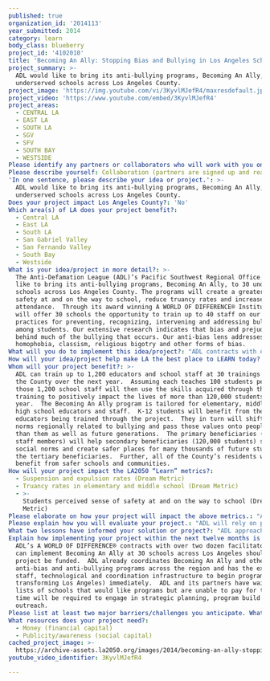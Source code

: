 ```yaml
---
published: true
organization_id: '2014113'
year_submitted: 2014
category: learn
body_class: blueberry
project_id: '4102010'
title: 'Becoming An Ally: Stopping Bias and Bullying in Los Angeles Schools'
project_summary: >-
  ADL would like to bring its anti-bullying programs, Becoming An Ally, to 30
  underserved schools across Los Angeles County.
project_image: 'https://img.youtube.com/vi/3KyvlMJefR4/maxresdefault.jpg'
project_video: 'https://www.youtube.com/embed/3KyvlMJefR4'
project_areas:
  - CENTRAL LA
  - EAST LA
  - SOUTH LA
  - SGV
  - SFV
  - SOUTH BAY
  - WESTSIDE
Please identify any partners or collaborators who will work with you on this project.: "At the national level, ADL has existing partnerships with the following organizations and initiatives to address bias and bullying: the Ad Council, the American Bar Association’s Anti-Bullying Initiative, Cartoon Network’s Stop Bullying, Speak Up initiative, Common Sense Media, Center for Safe and Responsible Internet Use, Cyberbullying Prevention Center, the Gay, Lesbian and Straight Education Network (GLSEN), the Great American NO BULL Challenge, the International Bullying Prevention Association, MTV’s A Thin Line and Look Different campaigns, Not In Our School, the Olweus Bullying Prevention Program, PACER’s National Bullying Prevention Center, Share My Lesson, Stand4Change, StopBullying.gov, and the Human Rights Campaign’s Welcoming Schools Program.  Each of these organizations and initiatives have partnered with ADL to make the anti-bullying programs successful and bring a wide variety of perspectives and resources to augment ADL’s anti-bullying work.   ADL’s office in Los Angeles is ready to engage these partnerships to ensure the success of our anti-bullying work in the region.\r\n\r\nEducation staff from ADL’s Pacific Southwest Regional Office also hold local positions on the Los Angeles Unified School District’s Commission on Human Relations, Diversity and Equity and the City Human Relations Commission’s Anti-Bullying Coalition.  ADL also works closely with the Los Angeles County Human Relations Commission and other regional partners to plan local conferences including the Cyber Crime Prevention Symposium.  Through its work on coalitions, commissions and similar partnerships, ADL can draw expertise and resources from law enforcement, elected officials, school officials and other human relations experts.  ADL’s local partners assist in identifying schools in need of anti-bullying training and disseminating crucial information across diverse networks. \r\n"
Please describe yourself: Collaboration (partners are signed up and ready to hit the ground running!)
'In one sentence, please describe your idea or project.': >-
  ADL would like to bring its anti-bullying programs, Becoming An Ally, to 30
  underserved schools across Los Angeles County.
Does your project impact Los Angeles County?: 'No'
Which area(s) of LA does your project benefit?:
  - Central LA
  - East LA
  - South LA
  - San Gabriel Valley
  - San Fernando Valley
  - South Bay
  - Westside
What is your idea/project in more detail?: >-
  The Anti-Defamation League (ADL)’s Pacific Southwest Regional Office would
  like to bring its anti-bullying programs, Becoming An Ally, to 30 underserved
  schools across Los Angeles County. The programs will create a greater sense of
  safety at and on the way to school, reduce truancy rates and increase
  attendance.  Through its award winning A WORLD OF DIFFERENCE® Institute, ADL
  will offer 30 schools the opportunity to train up to 40 staff on our best
  practices for preventing, recognizing, intervening and addressing bullying
  among students. Our extensive research indicates that bias and prejudice are
  behind much of the bullying that occurs. Our anti-bias lens addresses racism,
  homophobia, classism, religious bigotry and other forms of bias. 
What will you do to implement this idea/project?: "ADL contracts with over two dozen facilitators to provide training to interested schools in the Los Angeles area.  They have been trained to ensure top quality programming and fidelity to the program models.  The facilitators are overseen by ADL’s full-time Project Director for its A WORLD OF DIFFERENCE® Institute who handles all coordination and logistics for educational programming in the region.  The Project Director is assisted locally by an administrative assistant and supported more broadly by ADL’s national Education Division and its network of 28 regional offices across the United States.  All facilitators must go through an extensive background and security check prior to being issued a contract to facilitate in ADL’s A WORLD OF DIFFERENCE® Institute.  Facilitators must renew contracts on an annual basis.   All Becoming An Ally programs are guided by two facilitators who model the importance of an anti-bias approach to preventing and addressing bullying.  \r\n\r\nRigorously evaluated and based on top notch research and evidence, the Becoming An Ally program utilizes cutting edge, interactive learning activities.  Each school goes through a detailed needs assessment and an agenda setting process with ADL’s A WORLD OF DIFFERENCE® Institute Project Director in the weeks leading up to their program.  Following each day-long program, the Project Director will then produce evaluation reports, identify next steps, and engage in technical assistance with the school to continue its work towards a bias-free and non-violent learning environment.\r\n\r\nFew schools are able to pay the full costs of the program.  Initiatives like LA2050 and the foundations that support them are critical to making these programs available.  ADL’s Pacific Southwest Regional Office has waiting lists for clients eager to access these programs but unable to pay for them.  Funding from LA2050 would allow ADL to immediately begin implementing programs and addressing unmet needs at schools across Los Angeles County.\r\n"
How will your idea/project help make LA the best place to LEARN today? In 2050?: "Today, far too many students in Los Angeles are dropping out of school, skipping school, and engaging in anti-social activities because they are targeted in school by bullying, violence and bias-related behavior.  According to 2011 data from the United States Centers for Disease Control and Prevention, more than 15 percent of Los Angeles students report that they have been bullied on school property while 29 percent report being in one or more physical fights in the last year.  More than 12 percent report being the target of electronic and cyberbullying.  Even worse, students in Los Angeles are significantly more likely to report a recent suicide attempt than students in other areas across the United States.  \r\n\r\nADL’s Becoming An Ally equips students with the skills they need to be an ally to targets of bullying and positively shift social norms around bullying, harassment and other forms of aggression.  As Los Angeles students then teach these values to their peers—and eventually their own children—long-term changes in norms will be sustained through 2050 and beyond.  These anti-bullying programs will create safer and more welcoming school climates which result in students being more committed to and engaged with their schools—both as current students and after they graduate.  \r\n\r\nAnti-bias and anti-bullying education at all ages helps to reduce violence and community strife and promote safety.  Bias- and bullying-free learning environments are crucial to good mental health for the County’s younger residents now and in the years ahead.\r\n"
Whom will your project benefit?: >-
  ADL can train up to 1,200 educators and school staff at 30 trainings across
  the County over the next year.  Assuming each teaches 100 students per year,
  those 1,200 school staff will then use the skills acquired through their
  training to positively impact the lives of more than 120,000 students each
  year.  The Becoming An Ally program is tailored for elementary, middle and
  high school educators and staff.  K-12 students will benefit from their
  educators being trained through the project.  They in turn will shift social
  norms regionally related to bullying and pass those values onto people younger
  than them as well as future generations.  The primary beneficiaries (1200
  staff members) will help secondary beneficiaries (120,000 students) shift
  social norms and create safer places for many thousands of future students,
  the tertiary beneficiaries.  Further, all of the County’s residents will
  benefit from safer schools and communities.
How will your project impact the LA2050 “Learn” metrics?:
  - Suspension and expulsion rates (Dream Metric)
  - Truancy rates in elementary and middle school (Dream Metric)
  - >-
    Students perceived sense of safety at and on the way to school (Dream
    Metric)
Please elaborate on how your project will impact the above metrics.: "Ample research has shown that when students do not feel safe at school, they are more likely to be truant.  Skipping school dramatically increases students’ chances of suspensions and expulsions, and reduces their academic achievement.  Bullying and bias-related aggressive behaviors make students feel unsafe at and on their way to school.  The rise of cyberbullying has made students feel unsafe and vulnerable in their own homes.  Bullying no longer stops at the schoolyard gates.  Bullying behaviors peak in and around middle school.  Anti-bullying programs reduce truancy rates at the elementary and middle school levels and increase students’ perceived sense of safety at school, on the way to school and at home.  Students leave ADL’s anti-bullying programs better equipped to respond to bullying, to create positive school cultures and to feel safer.  \r\n\r\nADL’s A WORLD OF DIFFERENCE® Institute programs are also informed by ADL’s Educational Equity Task Force which seeks to disrupt the school-to-prison pipeline and ensure students have equitable access to educational opportunities.  As a comprehensive civil rights and human relations organization, ADL does not believe in zero tolerance policies or overly harsh disciplinary responses to bullying behaviors.  These disciplinary actions disproportionately and negatively impact students of color, those with disabilities, and lesbian, gay, bisexual, transgender and queer (LGBTQ) students.  ADL has already partnered with the Los Angeles Unified School District (LAUSD) for programs addressing these important issues and would bring that expertise to bear to further reduce unnecessary suspensions and expulsions and help students get back to the business of learning.  ADL believes in the value of non-exclusionary disciplinary frameworks including Positive Behavioral Interventions and Supports (PBIS) and similar, evidence-based approaches.  The organization also knows the value of family and community education to augment what students learn in schools.  \r\n"
Please explain how you will evaluate your project.: "ADL will rely on publicly available data on suspensions and expulsions from the Los Angeles Unified School District (LAUSD) and other large districts serving students in our metropolitan area.  These same data will also provide insight into truancy rates among elementary and middle school students. \r\n\r\nLAUSD issues the nationwide Youth Risk Behavior Survey (YRBS) from the Centers for Disease Control and Prevention (CDC) which includes several measures of student safety at school and on the way to school as well as other measures related to bullying and cyberbullying.  CDC and LAUSD issue the YRBS biannually, so this will be a good measure to track medium-term and long-term changes in school climate and safety as we approach 2050.  The data from the YRBS will also provide valuable information about students’ experiences with bullying and harassment broken out by race/ethnicity, gender, sexual orientation and other important identifying characteristics.  \r\n\r\nIn addition to truancy, suspension and expulsion data, and the YRBS measures on bullying and student safety, ADL will also collect program evaluation data from all school sites provided funding through the LA2050 initiative.  These data will allow for a cumulative picture of the impact as well as allow for mid-year changes if patterns emerge that require attention.  ADL is committed to using both external and internal measures of success when evaluating its programming.  \r\n"
What two lessons have informed your solution or project?: "ADL approaches anti-bullying efforts with an anti-bias lens because we know that the majority of bullying and other aggressive behaviors are rooted in forms of bias like racism, homophobia, religious bigotry, classism and others.  ADL’s anti-bias educational programs from its A WORLD OF DIFFERENCE® Institute form much of the foundation for its anti-bullying programs including Becoming An Ally.  \r\n\r\nADL knows that the teachers and staff who spend every day with their students in their unique school communities have a tremendous amount of wisdom to share.  Facilitators come prepared with interactive, engaging and cutting edge activities that draw the collective wisdom out of the room while avoiding a lecture style.  This ensures that staff as adult learners make meaningful contributions.  Drawing from the experience and collective wisdom in each school community allows for tailored programs to sustainably transform school climates for the better.  ADL facilitators are considered experts on bias and bullying, but they are there to facilitate knowledge sharing among peers as much as they are there to impart critical information and skills.  \r\n"
Explain how implementing your project within the next twelve months is an achievable goal.: >-
  ADL’s A WORLD OF DIFFERENCE® contracts with over two dozen facilitators who
  can implement Becoming An Ally at 30 schools across Los Angeles should the
  project be funded.  ADL already coordinates Becoming An Ally and other
  anti-bias and anti-bullying programs across the region and has the existing
  staff, technological and coordination infrastructure to begin programming (and
  transforming Los Angeles) immediately.  ADL and its partners have waiting
  lists of schools that would like programs but are unable to pay for them.  No
  time will be required to engage in strategic planning, program build up or
  outreach.  
Please list at least two major barriers/challenges you anticipate. What is your strategy for ensuring a successful implementation?: "California public schools have substantial standardized testing requirements which can make scheduling trainings at specific times of year (e.g. the late spring) difficult.  ADL will conduct the bulk of the school staff training programs in the fall, winter and just before students return to school in the late summer to avoid scheduling conflicts.\r\n\r\nAnother challenge is the demand.  There is far more need for these programs than can be addressed with $100,000.  ADL will prioritize the schools in most need of these vital trainings to create a list of 30 schools from ADL’s existing waiting list. \r\n"
What resources does your project need?:
  - Money (financial capital)
  - Publicity/awareness (social capital)
cached_project_image: >-
  https://archive-assets.la2050.org/images/2014/becoming-an-ally-stopping-bias-and-bullying-in-los-angeles-schools/img.youtube.com/vi/3KyvlMJefR4/maxresdefault.jpg
youtube_video_identifier: 3KyvlMJefR4

---
```

